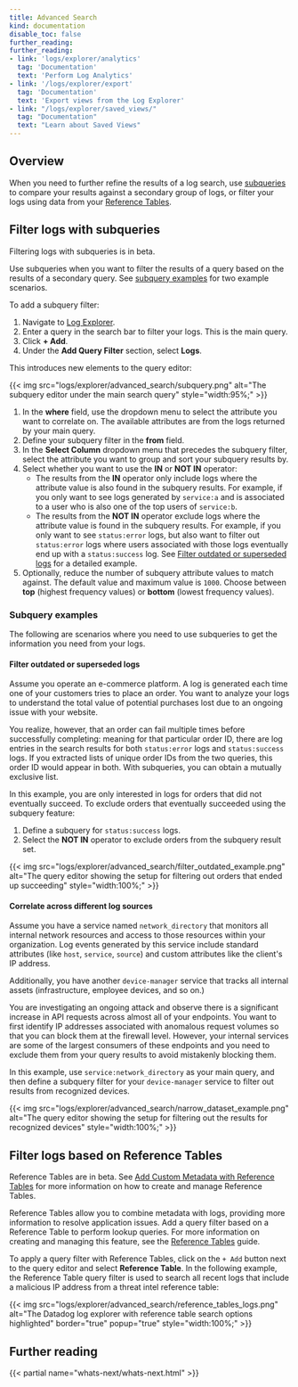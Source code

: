 ```yaml
---
title: Advanced Search
kind: documentation
disable_toc: false
further_reading:
further_reading:
- link: 'logs/explorer/analytics'
  tag: 'Documentation'
  text: 'Perform Log Analytics'
- link: '/logs/explorer/export'
  tag: 'Documentation'
  text: 'Export views from the Log Explorer'
- link: "/logs/explorer/saved_views/"
  tag: "Documentation"
  text: "Learn about Saved Views"
---
```


## Overview

When you need to further refine the results of a log search, use [subqueries](#filter-logs-with-subqueries) to compare your results against a secondary group of logs, or filter your logs using data from your [Reference Tables](#filter-logs-based-on-reference-tables).

## Filter logs with subqueries

<div class="alert alert-warning">Filtering logs with subqueries is in beta.</div>

Use subqueries when you want to filter the results of a query based on the results of a secondary query. See [subquery examples](#subquery-examples) for two example scenarios.

To add a subquery filter:

1. Navigate to [Log Explorer][1].
1. Enter a query in the search bar to filter your logs. This is the main query.
1. Click **+ Add**.
1. Under the **Add Query Filter** section, select **Logs**.

This introduces new elements to the query editor:

{{< img src="logs/explorer/advanced_search/subquery.png" alt="The subquery editor under the main search query" style="width:95%;" >}}

1. In the **where** field, use the dropdown menu to select the attribute you want to correlate on. The available attributes are from the logs returned by your main query.
1. Define your subquery filter in the **from** field.
1. In the **Select Column** dropdown menu that precedes the subquery filter, select the attribute you want to group and sort your subquery results by.  
1. Select whether you want to use the **IN** or **NOT IN** operator:  
    - The results from the **IN** operator only include logs where the attribute value is also found in the subquery results. For example, if you only want to see logs generated by `service:a` and is associated to a user who is also one of the top users of `service:b`.  
    - The results from the **NOT IN** operator exclude logs where the attribute value is found in the subquery results. For example, if you only want to see `status:error` logs, but also want to filter out `status:error` logs where users associated with those logs eventually end up with a `status:success` log. See [Filter outdated or superseded logs](#filter-outdated-or-superseded-logs) for a detailed example.  
1. Optionally, reduce the number of subquery attribute values to match against. The default value and maximum value is `1000`. Choose between **top** (highest frequency values) or **bottom** (lowest frequency values).

### Subquery examples

The following are scenarios where you need to use subqueries to get the information you need from your logs.

#### Filter outdated or superseded logs

Assume you operate an e-commerce platform. A log is generated each time one of your customers tries to place an order. You want to analyze your logs to understand the total value of potential purchases lost due to an ongoing issue with your website.

You realize, however, that an order can fail multiple times before successfully completing: meaning for that particular order ID, there are log entries in the search results for both `status:error` logs and `status:success` logs. If you extracted lists of unique order IDs from the two queries, this order ID would appear in both. With subqueries, you can obtain a mutually exclusive list.

In this example, you are only interested in logs for orders that did not eventually succeed. To exclude orders that eventually succeeded using the subquery feature:

1. Define a subquery for `status:success` logs.
1. Select the **NOT IN** operator to exclude orders from the subquery result set.

{{< img src="logs/explorer/advanced_search/filter_outdated_example.png" alt="The query editor showing the setup for filtering out orders that ended up succeeding" style="width:100%;" >}}

#### Correlate across different log sources

Assume you have a service named `network_directory` that monitors all internal network resources and access to those resources within your organization. Log events generated by this service include standard attributes (like `host`, `service`, `source`) and custom attributes like the client's IP address.

Additionally, you have another `device-manager` service that tracks all internal assets (infrastructure, employee devices, and so on.)

You are investigating an ongoing attack and observe there is a significant increase in API requests across almost all of your endpoints. You want to first identify IP addresses associated with anomalous request volumes so that you can block them at the firewall level. However, your internal services are some of the largest consumers of these endpoints and you need to exclude them from your query results to avoid mistakenly blocking them.

In this example, use `service:network_directory` as your main query, and then define a subquery filter for your `device-manager` service to filter out results from recognized devices.

{{< img src="logs/explorer/advanced_search/narrow_dataset_example.png" alt="The query editor showing the setup for filtering out the results for recognized devices" style="width:100%;" >}}

## Filter logs based on Reference Tables

<div class="alert alert-warning">Reference Tables are in beta. See <a href="https://docs.datadoghq.com/integrations/guide/reference-tables/">Add Custom Metadata with Reference Tables</a> for more information on how to create and manage Reference Tables.</div>

Reference Tables allow you to combine metadata with logs, providing more information to resolve application issues. Add a query filter based on a Reference Table to perform lookup queries. For more information on creating and managing this feature, see the [Reference Tables][2] guide.

To apply a query filter with Reference Tables, click on the `+ Add` button next to the query editor and select **Reference Table**. In the following example, the Reference Table query filter is used to search all recent logs that include a malicious IP address from a threat intel reference table:

{{< img src="logs/explorer/advanced_search/reference_tables_logs.png" alt="The Datadog log explorer with reference table search options highlighted" border="true" popup="true" style="width:100%;" >}}

## Further reading

{{< partial name="whats-next/whats-next.html" >}}

[1]: https://app.datadoghq.com/logs
[2]: /integrations/guide/reference-tables/?tab=manualupload
